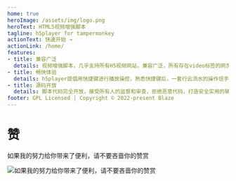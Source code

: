 ```yaml
---
home: true
heroImage: /assets/img/logo.png
heroText: HTML5视频增强脚本
tagline: h5player for tampermonkey
actionText: 快速开始 →
actionLink: /home/
features:
- title: 兼容广泛
  details: 视频增强脚本，几乎支持所有H5视频网站，兼容广泛，所有存在video标签的网页均支持 即使嵌在 iframe、shadowdom下均可兼容
- title: 畅快体验
  details: h5player提倡用快捷键进行播放操控，熟悉快捷键后，一套行云流水的操作信手拈来，为你提供愉悦、便捷、沉浸式的在线观影体验
- title: 源码开放
  details: 脚本代码完全开放，接受所有人的监督和审查，拒绝恶意代码，打造安全实用的辅助脚本，在自己力所能及的范围内为开源社区添砖加瓦
footer: GPL Licensed | Copyright © 2022-present Blaze
---
```



# 赞

如果我的努力给你带来了便利，请不要吝啬你的赞赏

![如果我的努力给你带来了便利，请不要吝啬你的赞赏](/assets/img/donate.png)
